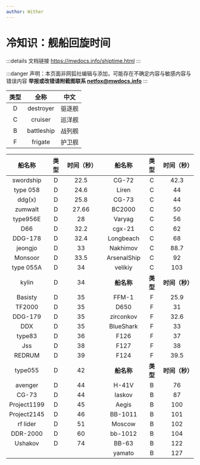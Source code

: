 ```yaml
---
author: Wither
---
```


# 冷知识：舰船回旋时间

:::details 文档链接
https://mwdocs.info/shiptime.html
:::

:::danger 声明：本页面非网狐社编辑与添加，可能存在不确定内容与敏感内容与错误内容
**举报或改错请附截图联系 netfox@mwdocs.info**
:::

| **类型** |  **全称**  | **中文** |
| :------: | :--------: | :------: |
|    D     | destroyer  |  驱逐舰  |
|    C     |  cruiser   |  巡洋舰  |
|    B     | battleship |  战列舰  |
|    F     |  frigate   |  护卫舰  |

| **船名称**  | **类型** | **时间（秒）** |       | **船名称**  | **类型** | **时间（秒）** |
| :---------: | :------: | :------------: | :---: | :---------: | :------: | :------------: |
|  swordship  |    D     |      22.5      |       |    CG-72    |    C     |      42.3      |
|  type 058   |    D     |      24.6      |       |    Liren    |    C     |       44       |
|   ddg(x)    |    D     |      25.8      |       |    CG-73    |    C     |       44       |
|   zumwalt   |    D     |     27.66      |       |   BC2000    |    C     |       50       |
|  type956E   |    D     |       28       |       |   Varyag    |    C     |       56       |
|     D66     |    D     |      32.2      |       |   cgx-21    |    C     |       62       |
|   DDG-178   |    D     |      32.4      |       |  Longbeach  |    C     |       68       |
|   jeongjo   |    D     |       33       |       |  Nakhimov   |    C     |      88.7      |
|   Monsoor   |    D     |      33.5      |       | ArsenalShip |    C     |       92       |
|  type 055A  |    D     |       34       |       |   velikiy   |    C     |      103       |
|    kylin    |    D     |       34       |       | **船名称**  | **类型** | **时间（秒）** |
|   Basisty   |    D     |       35       |       |    FFM-1    |    F     |      25.9      |
|   TF2000    |    D     |       35       |       |    D650     |    F     |       31       |
|   DDG-179   |    D     |       35       |       |  zirconkov  |    F     |      32.6      |
|     DDX     |    D     |       35       |       |  BlueShark  |    F     |       33       |
|   type83    |    D     |       36       |       |    F126     |    F     |       37       |
|     Jss     |    D     |       38       |       |    F127     |    F     |       38       |
|   REDRUM    |    D     |       39       |       |    F124     |    F     |      39.5      |
|   type055   |    D     |       42       |       | **船名称**  | **类型** | **时间（秒）** |
|   avenger   |    D     |       44       |       |    H-41V    |    B     |       76       |
|    CG-73    |    D     |       44       |       |   Iaskov    |    B     |       87       |
| Project1199 |    D     |       45       |       |    Aegis    |    B     |      100       |
| Project2145 |    D     |       46       |       |   BB-1011   |    B     |      101       |
|  rf lider   |    D     |       51       |       |   Moscow    |    B     |      102       |
|  DDR-2000   |    D     |       60       |       |   bb-1012   |    B     |      104       |
|   Ushakov   |    D     |       74       |       |    BB-63    |    B     |      122       |
|             |          |                |       |   yamato    |    B     |      127       |
